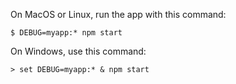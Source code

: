 
On MacOS or Linux, run the app with this command:
```
$ DEBUG=myapp:* npm start
```

On Windows, use this command:
```
> set DEBUG=myapp:* & npm start
```

